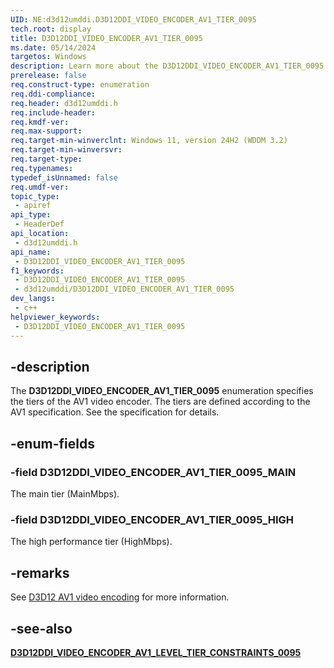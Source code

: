 ```yaml
---
UID: NE:d3d12umddi.D3D12DDI_VIDEO_ENCODER_AV1_TIER_0095
tech.root: display
title: D3D12DDI_VIDEO_ENCODER_AV1_TIER_0095
ms.date: 05/14/2024
targetos: Windows
description: Learn more about the D3D12DDI_VIDEO_ENCODER_AV1_TIER_0095 enumeration.
prerelease: false
req.construct-type: enumeration
req.ddi-compliance: 
req.header: d3d12umddi.h
req.include-header: 
req.kmdf-ver: 
req.max-support: 
req.target-min-winverclnt: Windows 11, version 24H2 (WDDM 3.2)
req.target-min-winversvr: 
req.target-type: 
req.typenames: 
typedef_isUnnamed: false
req.umdf-ver: 
topic_type:
 - apiref
api_type:
 - HeaderDef
api_location:
 - d3d12umddi.h
api_name:
 - D3D12DDI_VIDEO_ENCODER_AV1_TIER_0095
f1_keywords:
 - D3D12DDI_VIDEO_ENCODER_AV1_TIER_0095
 - d3d12umddi/D3D12DDI_VIDEO_ENCODER_AV1_TIER_0095
dev_langs:
 - c++
helpviewer_keywords:
 - D3D12DDI_VIDEO_ENCODER_AV1_TIER_0095
---
```


## -description

The **D3D12DDI_VIDEO_ENCODER_AV1_TIER_0095** enumeration specifies the tiers of the AV1 video encoder. The tiers are defined according to the AV1 specification. See the specification for details.

## -enum-fields

### -field D3D12DDI_VIDEO_ENCODER_AV1_TIER_0095_MAIN

The main tier (MainMbps).

### -field D3D12DDI_VIDEO_ENCODER_AV1_TIER_0095_HIGH

The high performance tier (HighMbps).

## -remarks

See [D3D12 AV1 video encoding]((/windows-hardware/drivers/display/video-encoding-d3d12-av1)) for more information.

## -see-also

[**D3D12DDI_VIDEO_ENCODER_AV1_LEVEL_TIER_CONSTRAINTS_0095**](ns-d3d12umddi-d3d12ddi_video_encoder_av1_level_tier_constraints_0095.md)

